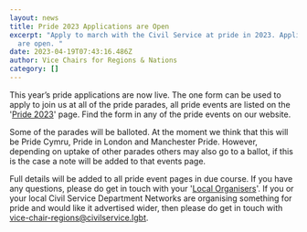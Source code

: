 ```yaml
---
layout: news
title: Pride 2023 Applications are Open
excerpt: "Apply to march with the Civil Service at pride in 2023. Applications
  are open. "
date: 2023-04-19T07:43:16.486Z
author: Vice Chairs for Regions & Nations
category: []
---
```

This year’s pride applications are now live. The one form can be used to apply to join us at all of the pride parades, all pride events are listed on the '[Pride 2023](https://www.civilservice.lgbt/topic/pride)' page. Find the form in any of the pride events on our website. 

Some of the parades will be balloted. At the moment we think that this will be Pride Cymru, Pride in London and Manchester Pride. However, depending on uptake of other parades others may also go to a ballot, if this is the case a note will be added to that events page. 

Full details will be added to all pride event pages in due course. If you have any questions, please do get in touch with your '[Local Organisers](https://www.civilservice.lgbt/team/)'. If you or your local Civil Service Department Networks are organising something for pride and would like it advertised wider, then please do get in touch with [vice-chair-regions@civilservice.lgbt](mailto:vice-chair-regions@civilservice.lgbt).
